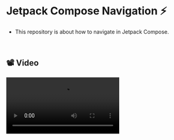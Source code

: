 # Jetpack Compose Navigation ⚡
- This repository is about how to navigate in Jetpack Compose.

</br>

## 📽 Video
<!-- Video -->
<div align="left">
  <video src="https://github.com/TugceAras/ComposeNavigation/assets/79931228/cae18745-55e2-4025-abec-507d489a5b79"/>
</div>


